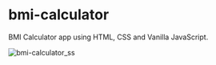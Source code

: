 # bmi-calculator

BMI Calculator app using HTML, CSS and Vanilla JavaScript.

![bmi-calculator_ss](https://github.com/prateekbagre/bmi-calculator/assets/32331038/6179a48a-47a0-4c25-86b4-74f9f129a5b9)
